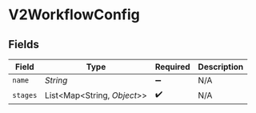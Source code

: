 # V2WorkflowConfig


## Fields

| Field                       | Type                        | Required                    | Description                 |
| --------------------------- | --------------------------- | --------------------------- | --------------------------- |
| `name`                      | *String*                    | :heavy_minus_sign:          | N/A                         |
| `stages`                    | List<Map<String, *Object*>> | :heavy_check_mark:          | N/A                         |